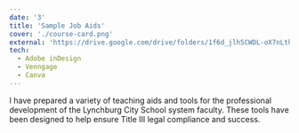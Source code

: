 ```yaml
---
date: '3'
title: 'Sample Job Aids'
cover: './course-card.png'
external: 'https://drive.google.com/drive/folders/1f6d_jlh5CWDL-oX7nLthlxxCg1pSdONL'
tech:
  - Adobe inDesign
  - Venngage
  - Canva
---
```


I have prepared a variety of teaching aids and tools for the professional development of the Lynchburg City School system faculty. These tools have been designed to help ensure Title III legal compliance and success.
